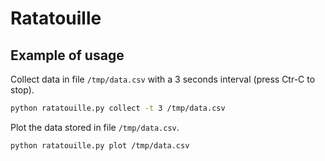 # Ratatouille

## Example of usage

Collect data in file `/tmp/data.csv` with a 3 seconds interval (press Ctr-C to stop).
```sh
python ratatouille.py collect -t 3 /tmp/data.csv
```

Plot the data stored in file `/tmp/data.csv`.
```sh
python ratatouille.py plot /tmp/data.csv
```
